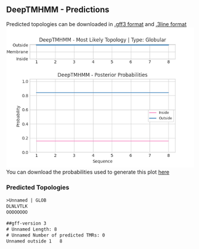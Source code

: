## DeepTMHMM - Predictions
Predicted topologies can be downloaded in [.gff3 format](TMRs.gff3) and [.3line format](predicted_topologies.3line)
![picture](plot.png)
You can download the probabilities used to generate this plot [here](Unnamed_probs.csv)
### Predicted Topologies
```
>Unnamed | GLOB
DLNLVTLK
OOOOOOOO

```


```
##gff-version 3
# Unnamed Length: 8
# Unnamed Number of predicted TMRs: 0
Unnamed	outside	1	8				

```
